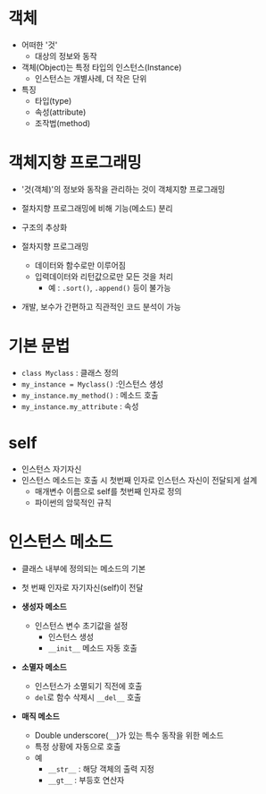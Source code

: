 # 객체

- 어떠한 '것'
  - 대상의 정보와 동작
- 객체(Object)는 특정 타입의 인스턴스(Instance)
  - 인스턴스는 개별사례, 더 작은 단위
- 특징
  - 타입(type)
  - 속성(attribute)
  - 조작법(method)



# 객체지향 프로그래밍

- '것(객체)'의 정보와 동작을 관리하는 것이 객체지향 프로그래밍
- 절차지향 프로그래밍에 비해 기능(메소드) 분리
- 구조의 추상화
- 절차지향 프로그래밍
  - 데이터와 함수로만 이루어짐
  - 입력데이터와 리턴값으로만 모든 것을 처리
    - 예 : `.sort()`, `.append()` 등이 불가능

- 개발, 보수가 간편하고 직관적인 코드 분석이 가능



# 기본 문법

- `class Myclass` : 클래스 정의 
- `my_instance = Myclass()` :인스턴스 생성
- `my_instance.my_method()` : 메소드 호출
- `my_instance.my_attribute` : 속성



# self

- 인스턴스 자기자신
- 인스턴스 메소드는 호출 시 첫번째 인자로 인스턴스 자신이 전달되게 설계
  - 매개변수 이름으로 self를 첫번째 인자로 정의
  - 파이썬의 암묵적인 규칙



# 인스턴스 메소드

- 클래스 내부에 정의되는 메소드의 기본
- 첫 번째 인자로 자기자신(self)이 전달
- **생성자 메소드**
  - 인스턴스 변수 초기값을 설정
    - 인스턴스 생성
    - `__init__` 메소드 자동 호출

- **소멸자 메소드**
  - 인스턴스가 소멸되기 직전에 호출
  - `del`로 함수 삭제시 `__del__` 호출
- **매직 메소드**
  - Double underscore(`__`)가 있는 특수 동작을 위한 메소드
  - 특정 상황에 자동으로 호출
  - 예
    - `__str__` : 해당 객체의 출력 지정
    - `__gt__` : 부등호 연산자

